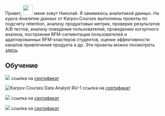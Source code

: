 Привет, <img src="https://github.com/blackcater/blackcater/raw/main/images/Hi.gif" height="32"/> меня зовут Николай. Я занимаюсь аналитикой данных. На курсе *Аналитик данных* от Karpov.Courses выполнены проекты по подсчету retention, анализу продуктовых метрик, проверке результатов А/В тестов, анализу поведения пользователей, проведению когортного анализа, построения RFM-сегментации пользователей и адаптированных RFM-кластеров студентов, оценке эффективности каналов привлечения продукта и др. Эти проекты можно посмотреть [здесь](https://github.com/NickKulibaba/Projects_on_karpov_coursers#readme).
   

## Обучение

![](https://stepik.org/certificate/55e75b739b582e64ae967025f48d8288af78cdf7.png?resolution=high)
ссылка на [сертификат]( https://stepik.org/cert/2030059)

![Karpov Courses Data Analyst RU-1](https://user-images.githubusercontent.com/115520387/229250459-7738c94f-a277-4edb-891a-000723962030.png)
ссылка на [сертификат](https://lab.karpov.courses/certificate/63b5e1e5-a94f-4403-89ee-04f43c6de653)

![](https://stepik.org/certificate/e391390c06603ec351563255e0dc96b41326e428.png?resolution=high)
ссылка на [сертификат](https://stepik.org/cert/1405377)

![](https://stepik.org/certificate/a990828c59efe082dc1c91b35fcbabd8fd33791d.png?resolution=high)
ссылка на [сертификат](https://stepik.org/cert/1070590)




